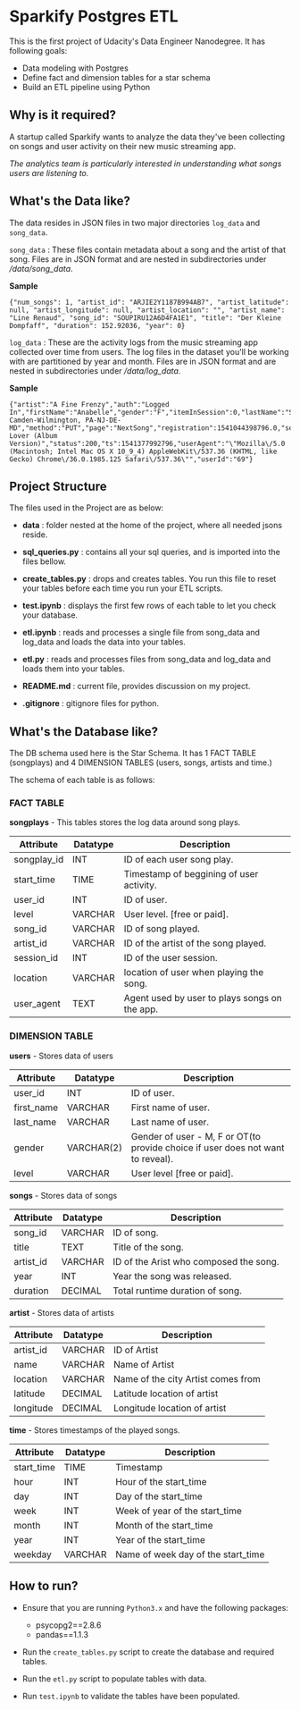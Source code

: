 # Sparkify Postgres ETL

This is the first project of Udacity's Data Engineer Nanodegree. It has following goals: 
- Data modeling with Postgres
- Define fact and dimension tables for a star schema
- Build an ETL pipeline using Python

## Why is it required?

A startup called Sparkify wants to analyze the data they've been collecting on songs and user activity on their new music streaming app.

*The analytics team is particularly interested in understanding what songs users are listening to.*

## What's the Data like?

The data resides in JSON files in two major directories `log_data` and `song_data`.

`song_data` : These files contain metadata about a song and the artist of that song. Files are in JSON format and are nested in subdirectories under */data/song_data*.

__Sample__
```
{"num_songs": 1, "artist_id": "ARJIE2Y1187B994AB7", "artist_latitude": null, "artist_longitude": null, "artist_location": "", "artist_name": "Line Renaud", "song_id": "SOUPIRU12A6D4FA1E1", "title": "Der Kleine Dompfaff", "duration": 152.92036, "year": 0}
```

`log_data` : These are the activity logs from the music streaming app collected over time from users. The log files in the dataset you'll be working with are partitioned by year and month. Files are in JSON format and are nested in subdirectories under */data/log_data*.

__Sample__
```
{"artist":"A Fine Frenzy","auth":"Logged In","firstName":"Anabelle","gender":"F","itemInSession":0,"lastName":"Simpson","length":267.91138,"level":"free","location":"Philadelphia-Camden-Wilmington, PA-NJ-DE-MD","method":"PUT","page":"NextSong","registration":1541044398796.0,"sessionId":256,"song":"Almost Lover (Album Version)","status":200,"ts":1541377992796,"userAgent":"\"Mozilla\/5.0 (Macintosh; Intel Mac OS X 10_9_4) AppleWebKit\/537.36 (KHTML, like Gecko) Chrome\/36.0.1985.125 Safari\/537.36\"","userId":"69"}
```

## Project Structure

The files used in the Project are as below:
- **data** : folder nested at the home of the project, where all needed jsons reside.

- **sql_queries.py** : contains all your sql queries, and is imported into the files bellow.

- **create_tables.py** : drops and creates tables. You run this file to reset your tables before each time you run your ETL scripts.

- **test.ipynb** : displays the first few rows of each table to let you check your database.

- **etl.ipynb** : reads and processes a single file from song_data and log_data and loads the data into your tables.

- **etl.py** : reads and processes files from song_data and log_data and loads them into your tables.

- **README.md** : current file, provides discussion on my project.

- __.gitignore__ : gitignore files for python.

## What's the Database like?

The DB schema used here is the Star Schema. It has 1 FACT TABLE (songplays) and 4 DIMENSION TABLES (users, songs, artists and time.)

The schema of each table is as follows:

### FACT TABLE
__songplays__ - This tables stores the log data around song plays.

| Attribute | Datatype | Description|
|-----------|----------|------------|
| songplay_id | INT | ID of each user song play.|
| start_time | TIME | Timestamp of beggining of user activity.|
| user_id | INT | ID of user.|
| level | VARCHAR | User level. [free or paid].|
| song_id | VARCHAR | ID of song played.|
| artist_id | VARCHAR | ID of the artist of the song played.|
| session_id | INT | ID of the user session.|
| location | VARCHAR | location of user when playing the song.|
| user_agent | TEXT | Agent used by user to plays songs on the app.|

### DIMENSION TABLE
__users__ - Stores data of users

| Attribute | Datatype | Description|
|-----------|----------|------------|
| user_id |INT| ID of user.|
| first_name |VARCHAR| First name of user.|
| last_name |VARCHAR| Last name of user.|
| gender |VARCHAR(2)|  Gender of user - M, F or OT(to provide choice if user does not want to reveal).|
| level |VARCHAR|  User level [free or paid].|

__songs__ - Stores data of songs

| Attribute | Datatype | Description|
|-----------|----------|------------|
| song_id | VARCHAR | ID of song. |
| title | TEXT | Title of the song. |
| artist_id | VARCHAR | ID of the Arist who composed the song. |
| year | INT | Year the song was released. |
| duration | DECIMAL | Total runtime duration of song. |

__artist__ - Stores data of artists

| Attribute | Datatype | Description|
|-----------|----------|------------|
| artist_id | VARCHAR | ID of Artist
| name | VARCHAR | Name of Artist
| location | VARCHAR | Name of the city Artist comes from |
| latitude | DECIMAL | Latitude location of artist |
| longitude | DECIMAL | Longitude location of artist |

__time__ - Stores timestamps of the played songs.

| Attribute | Datatype | Description|
|-----------|----------|------------|
| start_time | TIME | Timestamp |
| hour | INT | Hour of the start_time |
| day | INT | Day of the start_time |
| week | INT | Week of year of the start_time |
| month | INT | Month of the start_time |
|year | INT | Year of the start_time |
| weekday | VARCHAR | Name of week day of the start_time |

## How to run?

- Ensure that you are running `Python3.x` and have the following packages:
    - psycopg2==2.8.6
    - pandas==1.1.3

- Run the `create_tables.py` script to create the database and required tables.

- Run the `etl.py` script to populate tables with data.

- Run `test.ipynb` to validate the tables have been populated.